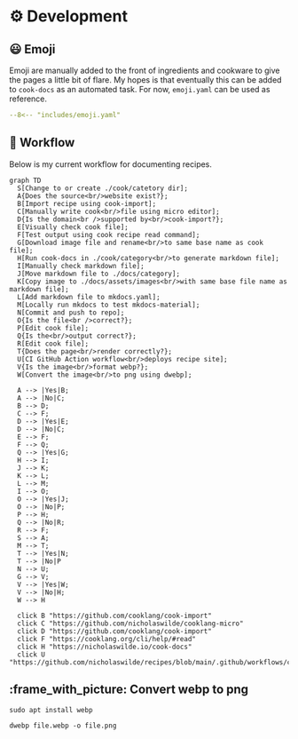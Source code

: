 # :gear: Development

## :smiley: Emoji

Emoji are manually added to the front of ingredients and cookware to give the pages a little bit of flare. My hopes is
that eventually this can be added to `cook-docs` as an automated task. For now, `emoji.yaml` can be used as reference.

```yaml title="emoji.yaml"
--8<-- "includes/emoji.yaml"
```

## :runner: Workflow

Below is my current workflow for documenting recipes.

``` mermaid
graph TD
  S[Change to or create ./cook/catetory dir];
  A{Does the source<br/>website exist?};
  B[Import recipe using cook-import];
  C[Manually write cook<br/>file using micro editor];
  D{Is the domain<br />supported by<br/>cook-import?};
  E[Visually check cook file];
  F[Test output using cook recipe read command];
  G[Download image file and rename<br/>to same base name as cook file];
  H[Run cook-docs in ./cook/category<br/>to generate markdown file];
  I[Manually check markdown file];
  J[Move markdown file to ./docs/category];
  K[Copy image to ./docs/assets/images<br/>with same base file name as markdown file];
  L[Add markdown file to mkdocs.yaml];
  M[Locally run mkdocs to test mkdocs-material];
  N[Commit and push to repo];
  O{Is the file<br />correct?};
  P[Edit cook file];
  Q{Is the<br/>output correct?};
  R[Edit cook file];
  T{Does the page<br/>render correctly?};
  U[CI GitHub Action workflow<br/>deploys recipe site];
  V{Is the image<br/>format webp?};
  W[Convert the image<br/>to png using dwebp];

  A --> |Yes|B;
  A --> |No|C;
  B --> D;
  C --> F;
  D --> |Yes|E;
  D --> |No|C;
  E --> F;
  F --> Q;
  Q --> |Yes|G;
  H --> I;
  J --> K;
  K --> L;
  L --> M;
  I --> O;
  O --> |Yes|J;
  O --> |No|P;
  P --> H;
  Q --> |No|R;
  R --> F;
  S --> A;
  M --> T;
  T --> |Yes|N;
  T --> |No|P
  N --> U;
  G --> V;
  V --> |Yes|W;
  V --> |No|H;
  W --> H

  click B "https://github.com/cooklang/cook-import"
  click C "https://github.com/nicholaswilde/cooklang-micro"
  click D "https://github.com/cooklang/cook-import"
  click F "https://cooklang.org/cli/help/#read"
  click H "https://nicholaswilde.io/cook-docs"
  click U "https://github.com/nicholaswilde/recipes/blob/main/.github/workflows/ci.yaml"
```

## :frame_with_picture: Convert webp to png

```shell title="Installation"
sudo apt install webp
```

```shell title="Convert"
dwebp file.webp -o file.png
```

